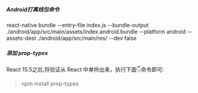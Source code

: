 ##### Android打离线包命令
react-native bundle --entry-file index.js --bundle-output ./android/app/src/main/assets/index.android.bundle --platform android --assets-dest ./android/app/src/main/res/ --dev false

##### 添加 prop-types
React 15.5之后,将验证从 React 中单拎出来，执行下面👇命令即可:
>npm install prop-types
